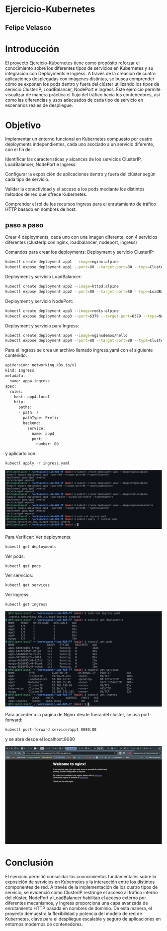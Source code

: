 # Ejercicio-Kubernetes
## Felipe Velasco

# Introducción

El proyecto Ejercicio-Kubernetes tiene como propósito reforzar el conocimiento sobre los diferentes tipos de servicios en Kubernetes y su integración con Deployments e Ingress.
A través de la creación de cuatro aplicaciones desplegadas con imágenes distintas, se busca comprender cómo se exponen los pods dentro y fuera del clúster utilizando los tipos de servicio ClusterIP, LoadBalancer, NodePort e Ingress.
Este ejercicio permite visualizar de manera práctica el flujo del tráfico hacia los contenedores, así como las diferencias y usos adecuados de cada tipo de servicio en escenarios reales de despliegue.

# Objetivo

Implementar un entorno funcional en Kubernetes compuesto por cuatro deployments independientes, cada uno asociado a un servicio diferente, con el fin de:

Identificar las características y alcances de los servicios ClusterIP, LoadBalancer, NodePort e Ingress.

Configurar la exposición de aplicaciones dentro y fuera del clúster según cada tipo de servicio.

Validar la conectividad y el acceso a los pods mediante los distintos métodos de red que ofrece Kubernetes.

Comprender el rol de los recursos Ingress para el enrutamiento de tráfico HTTP basado en nombres de host.
##  paso a paso
Crear 4 deployments, cada uno con una imagen diferente, con 4 servicios diferentes (clusterIp con nginx, loadbalancer, nodeport, ingress)

Comandos para crear los deployments:
Deployment y servicio ClusterIP:
```bash
kubectl create deployment app1 --image=nginx:alpine
kubectl expose deployment app1 --port=80 --target-port=80 --type=ClusterIP
```
Deployment y servicio LoadBalancer:
```bash
kubectl create deployment app2 --image=httpd:alpine
kubectl expose deployment app2 --port=80 --target-port=80 --type=LoadBalancer
```
Deployment y servicio NodePort:
```bash
kubectl create deployment app3 --image=redis:alpine
kubectl expose deployment app3 --port=6379 --target-port=6379 --type=NodePort
```
Deployment y servicio para Ingress:
```bash
kubectl create deployment app4 --image=nginxdemos/hello
kubectl expose deployment app4 --port=80 --target-port=80 --type=ClusterIP
```
Para el Ingress se crea un archivo llamado ingress.yaml con el siguiente contenido:

```bash
apiVersion: networking.k8s.io/v1
kind: Ingress
metadata:
  name: app4-ingress
spec:
  rules:
  - host: app4.local
    http:
      paths:
      - path: /
        pathType: Prefix
        backend:
          service:
            name: app4
            port:
              number: 80
```
y aplicarlo con:
```bash
kubectl apply -f ingress.yaml
```
![Creacion de los deployments](foto1.png)

Para Verificar:
Ver deployments:
```bash
kubectl get deployments
```
Ver pods:
```bash
kubectl get pods
```
Ver servicios:
```bash
kubectl get services
```
Ver ingress:
```bash
kubectl get ingress
```
![Verificacion de los deployments](foto2.png)

Para acceder a la página de Nginx desde fuera del clúster, se usa port-forward:
```bash
kubectl port-forward service/app1 8080:80
```
y se abre desde el localhost:8080

![Nginx](foto3.png)

# Conclusión

El ejercicio permitió consolidar los conocimientos fundamentales sobre la exposición de servicios en Kubernetes y la interacción entre los distintos componentes de red.
A través de la implementación de los cuatro tipos de servicio, se evidenció cómo ClusterIP restringe el acceso al tráfico interno del clúster, NodePort y LoadBalancer habilitan el acceso externo por diferentes mecanismos, y Ingress proporciona una capa avanzada de enrutamiento HTTP basada en nombres de dominio.
De esta manera, el proyecto demuestra la flexibilidad y potencia del modelo de red de Kubernetes, clave para el despliegue escalable y seguro de aplicaciones en entornos modernos de contenedores.

